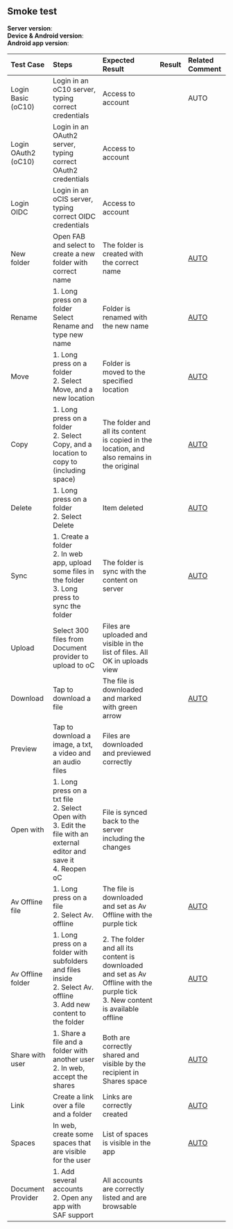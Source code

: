 ## Smoke test


**Server version**: <br>
**Device & Android version**: <br>
**Android app version**: 


Test Case | Steps | Expected Result | Result | Related Comment
| :------ | :---- | :-------------- | :----- | :---------
| Login Basic (oC10) | Login in an oC10 server, typing correct credentials | Access to account |  | AUTO |
| Login OAuth2 (oC10)| Login in an OAuth2 server, typing correct OAuth2 credentials | Access to account |  | |
| Login OIDC | Login in an oCIS server, typing correct OIDC credentials | Access to account |  | |
| New folder | Open FAB and select to create a new folder with correct name|The folder is created with the correct name|   | [AUTO](https://github.com/owncloud/android-scenario-testing/tree/master/src/test/resources/io/cucumber/createfolder.feature) |
| Rename | 1. Long press on a folder<br>Select Rename and type new name  |  Folder is renamed with the new name |  | [AUTO](https://github.com/owncloud/android-scenario-testing/tree/master/src/test/resources/io/cucumber/rename.feature) |
| Move | 1. Long press on a folder<br>2. Select Move, and a new location | Folder is moved to the specified location |  | [AUTO](https://github.com/owncloud/android-scenario-testing/tree/master/src/test/resources/io/cucumber/move.feature) |
| Copy | 1. Long press on a folder<br>2. Select Copy, and a location to copy to (including space) | The folder and all its content is copied in the location, and also remains in the original|  | [AUTO](https://github.com/owncloud/android-scenario-testing/tree/master/src/test/resources/io/cucumber/copy.feature) |
| Delete | 1. Long press on a folder<br>2. Select Delete | Item deleted|  | [AUTO](https://github.com/owncloud/android-scenario-testing/tree/master/src/test/resources/io/cucumber/delete.feature) |
| Sync | 1. Create a folder <br> 2. In web app, upload some files in the folder <br> 3. Long press to sync the folder  | The folder is sync with the content on server|  |[AUTO](https://github.com/owncloud/android-scenario-testing/tree/master/src/test/resources/io/cucumber/listfiles.feature)
| Upload  | Select 300 files from Document provider to upload to oC | Files are uploaded and visible in the list of files. All OK in uploads view  |  
| Download | Tap to download a file | The file is downloaded and marked with green arrow|  | [AUTO](https://github.com/owncloud/android-scenario-testing/tree/master/src/test/resources/io/cucumber/download.feature)|
| Preview | Tap to download a image, a txt, a video and an audio files | Files are downloaded and previewed correctly|  |  |
| Open with | 1. Long press on a txt file<br>2. Select Open with<br>3. Edit the file with an external  editor and save it<br>4. Reopen oC | File is synced back to the server including the changes|  |  |
| Av Offline file| 1. Long press on a file<br>2. Select Av. offline | The file is downloaded and set as Av Offline with the purple tick |  | [AUTO](https://github.com/owncloud/android-scenario-testing/tree/master/src/test/resources/io/cucumber/avoffline.feature) |
| Av Offline folder | 1. Long press on a folder with subfolders and files inside<br>2. Select Av. offline<br>3. Add new content to the folder | 2. The folder and all its content is downloaded and set as Av Offline with the purple tick<br>3. New content is available offline |  | [AUTO](https://github.com/owncloud/android-scenario-testing/tree/master/src/test/resources/io/cucumber/avoffline.feature)
| Share with user  | 1. Share a file and a folder with another user<br>2. In web, accept the shares | Both are correctly shared and visible by the recipient in Shares space |  | [AUTO](https://github.com/owncloud/android-scenario-testing/tree/master/src/test/resources/io/cucumber/shares.feature) |
| Link  | Create a link over a file and a folder | Links are correctly created|  | [AUTO](https://github.com/owncloud/android-scenario-testing/tree/master/src/test/resources/io/cucumber/links.feature) |
| Spaces | In web, create some spaces that are visible for the user | List of spaces is visible in the app |  | [AUTO](https://github.com/owncloud/android-scenario-testing/tree/master/src/test/resources/io/cucumber/spaces.feature) |
| Document Provider | 1. Add several accounts<br>2. Open any app with SAF support | All accounts are correctly listed and are browsable |  |  |

